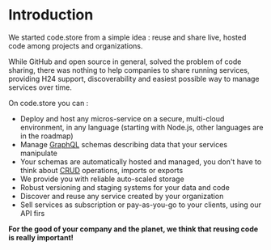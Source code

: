 # Introduction

We started code.store from a simple idea : reuse and share live, hosted code among projects and organizations. 

While GitHub and open source in general, solved the problem of code sharing, there was nothing to help companies to share running services, providing H24 support, discoverability and easiest possible way to manage services over time.

On code.store you can : 

* Deploy and host any micros-service on a secure, multi-cloud environment, in any language \(starting with Node.js, other languages are in the roadmap\)
* Manage [GraphQL](https://graphql.org/) schemas describing data that your services manipulate
* Your schemas are automatically hosted and managed, you don't have to think about [CRUD](https://en.wikipedia.org/wiki/Create,_read,_update_and_delete) operations, imports or exports
* We provide you with reliable auto-scaled storage
* Robust versioning and staging systems for your data and code
* Discover and reuse any service created by your organization
* Sell services as subscription or pay-as-you-go to your clients, using our API firs

**For the good of your company and the planet, we think that reusing code is really important!**

